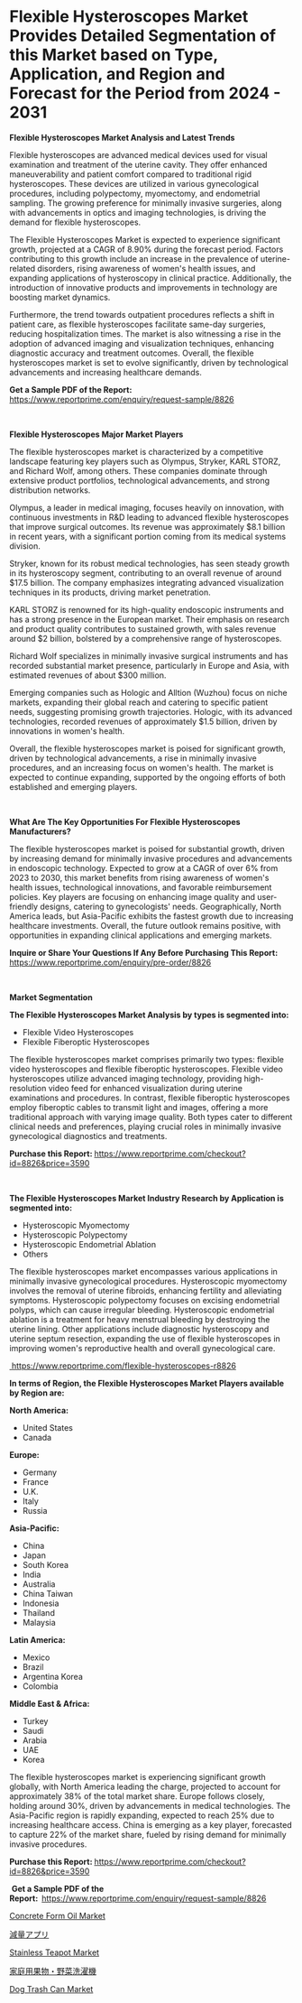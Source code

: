 <p><h1>Flexible Hysteroscopes Market Provides Detailed Segmentation of this Market based on Type, Application, and Region and Forecast for the Period from 2024 - 2031</h1></p><p><strong>Flexible Hysteroscopes Market Analysis and Latest Trends</strong></p>
<p><p>Flexible hysteroscopes are advanced medical devices used for visual examination and treatment of the uterine cavity. They offer enhanced maneuverability and patient comfort compared to traditional rigid hysteroscopes. These devices are utilized in various gynecological procedures, including polypectomy, myomectomy, and endometrial sampling. The growing preference for minimally invasive surgeries, along with advancements in optics and imaging technologies, is driving the demand for flexible hysteroscopes.</p><p>The Flexible Hysteroscopes Market is expected to experience significant growth, projected at a CAGR of 8.90% during the forecast period. Factors contributing to this growth include an increase in the prevalence of uterine-related disorders, rising awareness of women's health issues, and expanding applications of hysteroscopy in clinical practice. Additionally, the introduction of innovative products and improvements in technology are boosting market dynamics. </p><p>Furthermore, the trend towards outpatient procedures reflects a shift in patient care, as flexible hysteroscopes facilitate same-day surgeries, reducing hospitalization times. The market is also witnessing a rise in the adoption of advanced imaging and visualization techniques, enhancing diagnostic accuracy and treatment outcomes. Overall, the flexible hysteroscopes market is set to evolve significantly, driven by technological advancements and increasing healthcare demands.</p></p>
<p><strong>Get a Sample PDF of the Report:&nbsp;</strong> <a href="https://www.reportprime.com/enquiry/request-sample/8826">https://www.reportprime.com/enquiry/request-sample/8826</a></p>
<p>&nbsp;</p>
<p><strong>Flexible Hysteroscopes Major Market Players</strong></p>
<p><p>The flexible hysteroscopes market is characterized by a competitive landscape featuring key players such as Olympus, Stryker, KARL STORZ, and Richard Wolf, among others. These companies dominate through extensive product portfolios, technological advancements, and strong distribution networks. </p><p>Olympus, a leader in medical imaging, focuses heavily on innovation, with continuous investments in R&D leading to advanced flexible hysteroscopes that improve surgical outcomes. Its revenue was approximately $8.1 billion in recent years, with a significant portion coming from its medical systems division.</p><p>Stryker, known for its robust medical technologies, has seen steady growth in its hysteroscopy segment, contributing to an overall revenue of around $17.5 billion. The company emphasizes integrating advanced visualization techniques in its products, driving market penetration.</p><p>KARL STORZ is renowned for its high-quality endoscopic instruments and has a strong presence in the European market. Their emphasis on research and product quality contributes to sustained growth, with sales revenue around $2 billion, bolstered by a comprehensive range of hysteroscopes.</p><p>Richard Wolf specializes in minimally invasive surgical instruments and has recorded substantial market presence, particularly in Europe and Asia, with estimated revenues of about $300 million. </p><p>Emerging companies such as Hologic and Alltion (Wuzhou) focus on niche markets, expanding their global reach and catering to specific patient needs, suggesting promising growth trajectories. Hologic, with its advanced technologies, recorded revenues of approximately $1.5 billion, driven by innovations in women's health.</p><p>Overall, the flexible hysteroscopes market is poised for significant growth, driven by technological advancements, a rise in minimally invasive procedures, and an increasing focus on women's health. The market is expected to continue expanding, supported by the ongoing efforts of both established and emerging players.</p></p>
<p>&nbsp;</p>
<p><strong>What Are The Key Opportunities For Flexible Hysteroscopes Manufacturers?</strong></p>
<p><p>The flexible hysteroscopes market is poised for substantial growth, driven by increasing demand for minimally invasive procedures and advancements in endoscopic technology. Expected to grow at a CAGR of over 6% from 2023 to 2030, this market benefits from rising awareness of women's health issues, technological innovations, and favorable reimbursement policies. Key players are focusing on enhancing image quality and user-friendly designs, catering to gynecologists' needs. Geographically, North America leads, but Asia-Pacific exhibits the fastest growth due to increasing healthcare investments. Overall, the future outlook remains positive, with opportunities in expanding clinical applications and emerging markets.</p></p>
<p><strong>Inquire or Share Your Questions If Any Before Purchasing This Report:</strong> <a href="https://www.reportprime.com/enquiry/pre-order/8826">https://www.reportprime.com/enquiry/pre-order/8826</a></p>
<p>&nbsp;</p>
<p><strong>Market Segmentation</strong></p>
<p><strong>The Flexible Hysteroscopes Market Analysis by types is segmented into:</strong></p>
<p><ul><li>Flexible Video Hysteroscopes</li><li>Flexible Fiberoptic Hysteroscopes</li></ul></p>
<p><p>The flexible hysteroscopes market comprises primarily two types: flexible video hysteroscopes and flexible fiberoptic hysteroscopes. Flexible video hysteroscopes utilize advanced imaging technology, providing high-resolution video feed for enhanced visualization during uterine examinations and procedures. In contrast, flexible fiberoptic hysteroscopes employ fiberoptic cables to transmit light and images, offering a more traditional approach with varying image quality. Both types cater to different clinical needs and preferences, playing crucial roles in minimally invasive gynecological diagnostics and treatments.</p></p>
<p><strong>Purchase this Report:&nbsp;</strong><a href="https://www.reportprime.com/checkout?id=8826&price=3590">https://www.reportprime.com/checkout?id=8826&price=3590</a></p>
<p>&nbsp;</p>
<p><strong>The Flexible Hysteroscopes Market Industry Research by Application is segmented into:</strong></p>
<p><ul><li>Hysteroscopic Myomectomy</li><li>Hysteroscopic Polypectomy</li><li>Hysteroscopic Endometrial Ablation</li><li>Others</li></ul></p>
<p><p>The flexible hysteroscopes market encompasses various applications in minimally invasive gynecological procedures. Hysteroscopic myomectomy involves the removal of uterine fibroids, enhancing fertility and alleviating symptoms. Hysteroscopic polypectomy focuses on excising endometrial polyps, which can cause irregular bleeding. Hysteroscopic endometrial ablation is a treatment for heavy menstrual bleeding by destroying the uterine lining. Other applications include diagnostic hysteroscopy and uterine septum resection, expanding the use of flexible hysteroscopes in improving women's reproductive health and overall gynecological care.</p></p>
<p><a href="https://www.reportprime.com/flexible-hysteroscopes-r8826">&nbsp;https://www.reportprime.com/flexible-hysteroscopes-r8826</a></p>
<p><strong>In terms of Region, the Flexible Hysteroscopes Market Players available by Region are:</strong></p>
<p>
    <p> <strong> North America: </strong>
        <ul>
            <li>United States</li>
            <li>Canada</li>
        </ul>
        </p> 
    <p> <strong> Europe: </strong>
        <ul>
            <li>Germany</li>
            <li>France</li>
            <li>U.K.</li>
            <li>Italy</li>
            <li>Russia</li>
        </ul>
        </p> 
    <p> <strong> Asia-Pacific: </strong>
        <ul>
            <li>China</li>
            <li>Japan</li>
            <li>South Korea</li>
            <li>India</li>
            <li>Australia</li>
            <li>China Taiwan</li>
            <li>Indonesia</li>
            <li>Thailand</li>
            <li>Malaysia</li>
        </ul>
        </p> 
    <p> <strong> Latin America: </strong>
        <ul>
            <li>Mexico</li>
            <li>Brazil</li>
            <li>Argentina Korea</li>
            <li>Colombia</li>
        </ul>
        </p> 
    <p> <strong> Middle East & Africa: </strong>
        <ul>
            <li>Turkey</li>
            <li>Saudi</li>
            <li>Arabia</li>
            <li>UAE</li>
            <li>Korea</li>
        </ul>
    </p>
    </p>
<p><p>The flexible hysteroscopes market is experiencing significant growth globally, with North America leading the charge, projected to account for approximately 38% of the total market share. Europe follows closely, holding around 30%, driven by advancements in medical technologies. The Asia-Pacific region is rapidly expanding, expected to reach 25% due to increasing healthcare access. China is emerging as a key player, forecasted to capture 22% of the market share, fueled by rising demand for minimally invasive procedures.</p></p>
<p><strong>Purchase this Report: </strong><a href="https://www.reportprime.com/checkout?id=8826&price=3590">https://www.reportprime.com/checkout?id=8826&price=3590</a></p>
<p>&nbsp;<strong>Get a Sample PDF of the Report:&nbsp;&nbsp;</strong><a href="https://www.reportprime.com/enquiry/request-sample/8826">https://www.reportprime.com/enquiry/request-sample/8826</a></p>
<p><strong></strong></p>
<p><p><a href="https://issuu.com/reportprime-2/docs/concrete-form-oil-market-size-2030._4530b042f2e9fa">Concrete Form Oil Market</a></p><p><a href="https://github.com/lababdou/Market-Research-Report-List-6/blob/main/81998059528.md">減量アプリ</a></p><p><a href="https://medium.com/@eujr673/the-global-stainless-teapot-market-is-at-the-forefront-of-innovation-driving-rapid-industry-c0c1cc6c6f96">Stainless Teapot Market</a></p><p><a href="https://medium.com/@vadkqfca47/household-fruit-and-vegetable-washing-machine-market-%E3%81%AF-%E3%82%B3%E3%82%B9%E3%83%88%E7%AE%A1%E7%90%86%E3%81%A8%E5%8A%B9%E7%8E%87%E5%90%91%E4%B8%8A%E3%82%92%E5%84%AA%E5%85%88%E3%81%97%E3%81%BE%E3%81%99-db52837f9784">家庭用果物・野菜洗濯機</a></p><p><a href="https://www.linkedin.com/pulse/dog-trash-can-market-indicators-size-regional-breakdown-player-funcc?trackingId=n1EjM9eURsyuRebWmolvtw%3D%3D">Dog Trash Can Market</a></p></p>